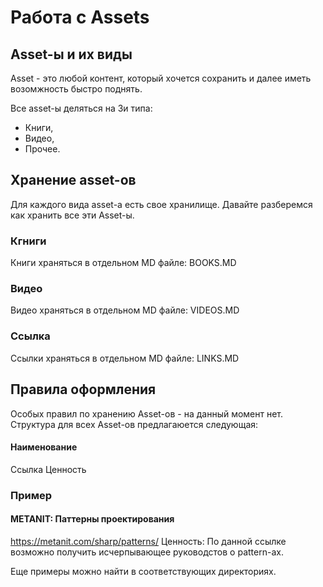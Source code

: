 # Работа с Assets
## Asset-ы и их виды
Asset - это любой контент, который хочется сохранить и далее иметь возомжность быстро поднять. 

Все asset-ы деляться на 3и типа: 

* Книги,
* Видео,
* Прочее.


## Хранение asset-ов
Для каждого вида asset-а есть свое хранилище. Давайте разберемся как хранить все эти Asset-ы. 

### Кгниги
Книги храняться в отдельном MD файле: BOOKS.MD

### Видео
Видео храняться в отдельном MD файле: VIDEOS.MD

### Ссылка
Ссылки храняться в отдельном MD файле: LINKS.MD

## Правила оформления
Особых правил по хранению Asset-ов - на данный момент нет. Структура для всех Asset-ов предлагаюется следующая: 

#### Наименование
Ссылка
Ценность

### Пример

#### METANIT: Паттерны проектирования
https://metanit.com/sharp/patterns/
Ценность: По данной ссылке возможно получить исчерпывающее руководстов о pattern-ах. 


Еще примеры можно найти в соответствующих директориях. 